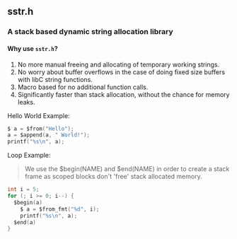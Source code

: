 ## sstr.h
### A stack based dynamic string allocation library

#### Why use `sstr.h`?
1. No more manual freeing and allocating of temporary working strings.
2. No worry about buffer overflows in the case of doing fixed size buffers with libC string functions.
3. Macro based for no additional function calls.
4. Significantly faster than stack allocation, without the chance for memory leaks.

Hello World Example:
```C
$ a = $from("Hello");
a = $append(a, " World!");
printf("%s\n", a);
```

Loop Example:
> We use the $begin(NAME) and $end(NAME) in order to create a stack frame as scoped blocks don't 'free' stack allocated memory.
```C
int i = 5;
for (; i >= 0; i--) {
  $begin(a)
    $ a = $from_fmt("%d", i);
    printf("%s\n", a);
  $end(a)
}
```
